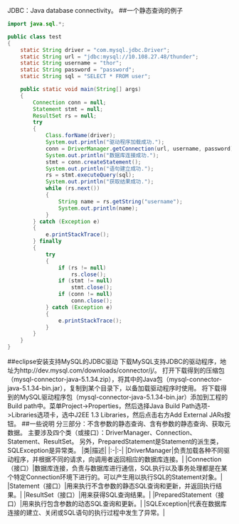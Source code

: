 JDBC：Java database connectivity。
##一个静态查询的例子
```java
import java.sql.*;

public class test
{
	static String driver = "com.mysql.jdbc.Driver";
	static String url = "jdbc:mysql://10.108.27.48/thunder";
	static String username = "thor";
	static String password = "password";
	static String sql = "SELECT * FROM user";

	public static void main(String[] args)
	{
		Connection conn = null;
		Statement stmt = null;
		ResultSet rs = null;
		try
		{
			Class.forName(driver);
			System.out.println("驱动程序加载成功.");
			conn = DriverManager.getConnection(url, username, password);
			System.out.println("数据库连接成功.");
			stmt = conn.createStatement();
			System.out.println("语句建立成功.");
			rs = stmt.executeQuery(sql);
			System.out.println("获取结果成功.");
			while (rs.next())
			{
				String name = rs.getString("username");
				System.out.println(name);
			}
		} catch (Exception e)
		{
			e.printStackTrace();
		} finally
		{
			try
			{
				if (rs != null)
					rs.close();
				if (stmt != null)
					stmt.close();
				if (conn != null)
					conn.close();
			} catch (Exception e)
			{
				e.printStackTrace();
			}
		}
	}
}
```
##eclipse安装支持MySQL的JDBC驱动
下载MySQL支持JDBC的驱动程序，地址为http://dev.mysql.com/downloads/connector/j/。
打开下载得到的压缩包（mysql-connector-java-5.1.34.zip），将其中的Java包（mysql-connector-java-5.1.34-bin.jar），复制到某个目录下，以备加载驱动程序时使用。
将下载得到的MySQL驱动程序包（mysql-connector-java-5.1.34-bin.jar）添加到工程的Build path中。菜单Project->Properties，然后选择Java Build Path选项->Libraries选项卡，选中J2EE 1.3 Libraries，然后点击右方Add External JARs按钮。
##一些说明
分三部分：不含参数的静态查询、含有参数的静态查询、获取元数据。
主要涉及四个类（或接口）：DriverManager、Connection、Statement、ResultSet。
另外，PreparedStatement是Statement的派生类，SQLException是异常类。
|类|描述|
|:-|:-|
|DriverManager|负责加载各种不同驱动程序，并根据不同的请求，向调用者返回相应的数据库连接。|
|Connection（接口）|数据库连接，负责与数据库进行通信，SQL执行以及事务处理都是在某个特定Connection环境下进行的。可以产生用以执行SQL的Statement对象。|
|Statement（接口）|用来执行不含参数的静态SQL查询和更新，并返回执行结果。|
|ResultSet（接口）|用来获得SQL查询结果。|
|PreparedStatement（接口）|用来执行包含参数的动态SQL查询和更新。|
|SQLException|代表在数据库连接的建立、关闭或SQL语句的执行过程中发生了异常。|